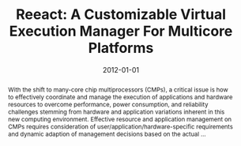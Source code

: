 ---
title: "Reeact: A Customizable Virtual Execution Manager For Multicore Platforms"
abstract: "With the shift to many-core chip multiprocessors (CMPs), a critical issue is how to effectively coordinate and manage the execution of applications and hardware resources to overcome performance, power consumption, and reliability challenges stemming from hardware and application variations inherent in this new computing environment. Effective resource and application management on CMPs requires consideration of user/application/hardware-specific requirements and dynamic adaption of management decisions based on the actual …"
date: 2012-01-01
venue: "Proceedings of the 8th International Conference on Virtual Execution Environments, VEE 2012, London, UK, March 3-4, 2012 (co-located with ASPLOS 2012)"
paperurl: https://dl.acm.org/doi/abs/10.1145/2151024.2151031
authors: "Wei Wang, Tanima Dey, Ryan W. Moore, Mahmut Aktasoglu, Bruce R. Childers, Jack W. Davidson, Mary Jane Irwin, Mahmut T. Kandemir and Mary Lou Soffa"
awards: ""
---